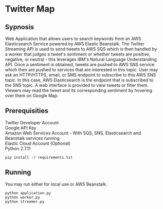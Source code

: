 # Twitter Map
## Sypnosis
Web Application that allows users to search keywords from an AWS Elasticsearch Service powered by AWS Elastic Beanstalk. The Twitter Streaming API is used to send tweets to AWS SQS which is then handled by a worker that judges a tweet's sentiment or whether tweets are positive, negative, or neutral - this leverages IBM's Natural Language Understanding API. Once a sentiment is obtained, tweets are pushed to AWS SNS service which then are pushed to services that are interested in this topic. User may ask an HTTP/HTTPS, email, or SMS endpoint to subscribe to this AWS SNS topic. In this case, AWS Elasticsearch is the endpoint that is subscribed to the SNS topic. A web interface is provided to view tweets or filter them. Viewers may read the tweet and its corresponding sentiment by hovering over them on Google Map.  
## Prerequisities
Twitter Developer Account  
Google API Key  
Amazon Web Services Account - With SQS, SNS, Elasticsearch and Beanstalk services running  
Elastic Cloud Account (Optional)  
Python 2.7.11  
```
pip install -r requirements.txt
```
## Running
You may run either for local use or AWS Beanstalk.  
```
python application.py
python worker.py
python streamer.py
```
